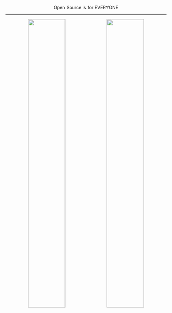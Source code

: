 <p align="center">Open Source is for EVERYONE</p>

---

<p align="center">
  <img width="48%" src="https://github-readme-stats.vercel.app/api?username=ImranVirani&show_icons=true&theme=tokyonight" />
  <img width="48%" src="https://github-readme-streak-stats.herokuapp.com/?user=ImranVirani&theme=tokyonight" />
</p>
